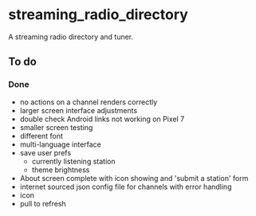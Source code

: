 # streaming_radio_directory

A streaming radio directory and tuner. 

## To do



### Done
- no actions on a channel renders correctly
- larger screen interface adjustments
- double check Android links not working on Pixel 7
- smaller screen testing
- different font
- multi-language interface
- save user prefs
  - currently listening station
  - theme brightness
- About screen complete with icon showing and 'submit a station' form
- internet sourced json config file for channels with error handling
- icon
- pull to refresh
